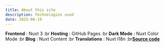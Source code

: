 ```yaml
---
title: About this site
description: Technologies used
date: 2025-06-19
---
```


**Frontend** : Nuxt 3 :br **Hosting** : GitHub Pages :br **Dark Mode** : Nuxt Color Mode :br **Blog** : Nuxt Content :br **Translations** : Nuxt i18n :br[**Source code**](https://github.com/y-l-g/y-l-g.github.io)
